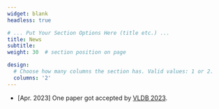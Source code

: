 ```yaml
---
widget: blank
headless: true

# ... Put Your Section Options Here (title etc.) ...
title: News
subtitle:
weight: 30  # section position on page

design:
  # Choose how many columns the section has. Valid values: 1 or 2.
  columns: '2'
---
```


* [Apr. 2023] One  paper got accepted by [VLDB 2023](https://vldb.org/2023/).

